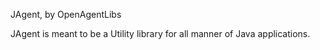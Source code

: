 JAgent, by OpenAgentLibs

JAgent is meant to be a Utility library for all manner of Java applications.
